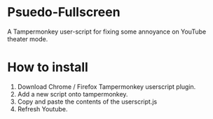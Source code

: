 # Psuedo-Fullscreen
A Tampermonkey user-script for fixing some annoyance on YouTube theater mode.

# How to install
1. Download Chrome / Firefox Tampermonkey userscript plugin.
2. Add a new script onto tampermonkey.
3. Copy and paste the contents of the userscript.js
4. Refresh Youtube.
